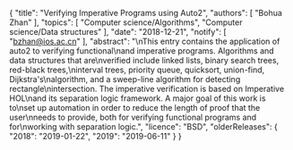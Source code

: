 {
    "title": "Verifying Imperative Programs using Auto2",
    "authors": [
        "Bohua Zhan"
    ],
    "topics": [
        "Computer science/Algorithms",
        "Computer science/Data structures"
    ],
    "date": "2018-12-21",
    "notify": [
        "bzhan@ios.ac.cn"
    ],
    "abstract": "\nThis entry contains the application of auto2 to verifying functional\nand imperative programs. Algorithms and data structures that are\nverified include linked lists, binary search trees, red-black trees,\ninterval trees, priority queue, quicksort, union-find, Dijkstra's\nalgorithm, and a sweep-line algorithm for detecting rectangle\nintersection. The imperative verification is based on Imperative HOL\nand its separation logic framework. A major goal of this work is to\nset up automation in order to reduce the length of proof that the user\nneeds to provide, both for verifying functional programs and for\nworking with separation logic.",
    "licence": "BSD",
    "olderReleases": {
        "2018": "2019-01-22",
        "2019": "2019-06-11"
    }
}